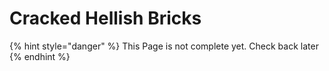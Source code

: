 # Cracked Hellish Bricks

{% hint style="danger" %}
This Page is not complete yet. Check back later
{% endhint %}

